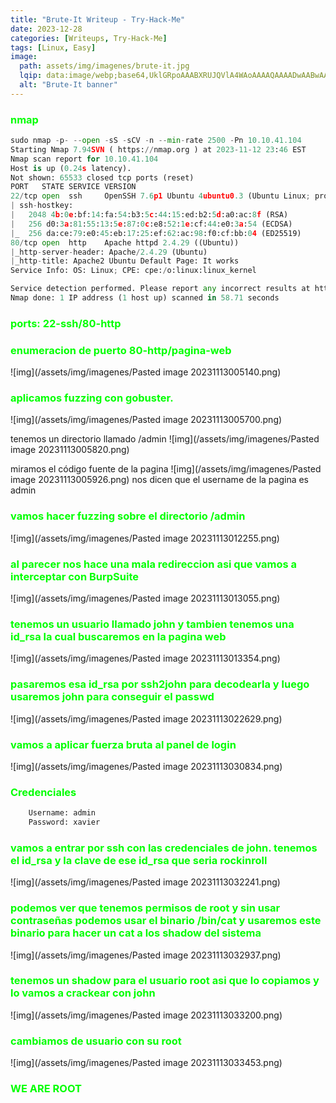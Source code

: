 ```yaml
---
title: "Brute-It Writeup - Try-Hack-Me"
date: 2023-12-28
categories: [Writeups, Try-Hack-Me]
tags: [Linux, Easy]
image: 
  path: assets/img/imagenes/brute-it.jpg
  lqip: data:image/webp;base64,UklGRpoAAABXRUJQVlA4WAoAAAAQAAAADwAABwAAQUxQSDIAAAARL0AmbZurmr57yyIiqE8oiG0bejIYEQTgqiDA9vqnsUSI6H+oAERp2HZ65qP/VIAWAFZQOCBCAAAA8AEAnQEqEAAIAAVAfCWkAALp8sF8rgRgAP7o9FDvMCkMde9PK7euH5M1m6VWoDXf2FkP3BqV0ZYbO6NA/VFIAAAA
  alt: "Brute-It banner"
---
```

<style>
  h3 {
    color: #00FF00; /* Puedes cambiar "blue" por cualquier color que desees */
  }
</style>
### nmap

```python
sudo nmap -p- --open -sS -sCV -n --min-rate 2500 -Pn 10.10.41.104
Starting Nmap 7.94SVN ( https://nmap.org ) at 2023-11-12 23:46 EST
Nmap scan report for 10.10.41.104
Host is up (0.24s latency).
Not shown: 65533 closed tcp ports (reset)
PORT   STATE SERVICE VERSION
22/tcp open  ssh     OpenSSH 7.6p1 Ubuntu 4ubuntu0.3 (Ubuntu Linux; protocol 2.0)
| ssh-hostkey: 
|   2048 4b:0e:bf:14:fa:54:b3:5c:44:15:ed:b2:5d:a0:ac:8f (RSA)
|   256 d0:3a:81:55:13:5e:87:0c:e8:52:1e:cf:44:e0:3a:54 (ECDSA)
|_  256 da:ce:79:e0:45:eb:17:25:ef:62:ac:98:f0:cf:bb:04 (ED25519)
80/tcp open  http    Apache httpd 2.4.29 ((Ubuntu))
|_http-server-header: Apache/2.4.29 (Ubuntu)
|_http-title: Apache2 Ubuntu Default Page: It works
Service Info: OS: Linux; CPE: cpe:/o:linux:linux_kernel

Service detection performed. Please report any incorrect results at https://nmap.org/submit/ .
Nmap done: 1 IP address (1 host up) scanned in 58.71 seconds
```
### ports: 22-ssh/80-http

### enumeracion de puerto 80-http/pagina-web
![img](/assets/img/imagenes/Pasted image 20231113005140.png)

### aplicamos fuzzing con gobuster.
![img](/assets/img/imagenes/Pasted image 20231113005700.png)

tenemos un directorio llamado /admin
![img](/assets/img/imagenes/Pasted image 20231113005820.png)

miramos el código fuente de la pagina
![img](/assets/img/imagenes/Pasted image 20231113005926.png)
nos dicen que el username de la pagina es admin

### vamos hacer fuzzing sobre el directorio /admin
![img](/assets/img/imagenes/Pasted image 20231113012255.png)

### al parecer nos hace una mala redireccion asi que vamos a interceptar con BurpSuite
![img](/assets/img/imagenes/Pasted image 20231113013055.png)

### tenemos un usuario llamado john y tambien tenemos una id_rsa la cual buscaremos en la pagina web
![img](/assets/img/imagenes/Pasted image 20231113013354.png)

### pasaremos esa id_rsa por ssh2john para decodearla y luego usaremos john para conseguir el passwd
![img](/assets/img/imagenes/Pasted image 20231113022629.png)

### vamos a aplicar fuerza bruta al panel de login
![img](/assets/img/imagenes/Pasted image 20231113030834.png)

### Credenciales
```python
	Username: admin
	Password: xavier
```
### vamos a entrar por ssh con las credenciales de john. tenemos el id_rsa y la clave de ese id_rsa que seria rockinroll
![img](/assets/img/imagenes/Pasted image 20231113032241.png)

### podemos ver que tenemos permisos de root y sin usar contraseñas podemos usar el binario /bin/cat y usaremos este binario para hacer un cat a los shadow del sistema
![img](/assets/img/imagenes/Pasted image 20231113032937.png)

### tenemos un shadow para el usuario root asi que lo copiamos y lo vamos a crackear con john
![img](/assets/img/imagenes/Pasted image 20231113033200.png)

### cambiamos de usuario con su root
![img](/assets/img/imagenes/Pasted image 20231113033453.png)
### WE ARE ROOT
